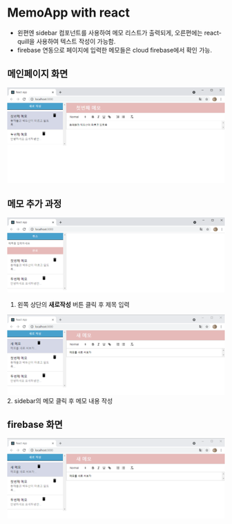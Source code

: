 # MemoApp with react
- 왼편엔 sidebar 컴포넌트를 사용하여 메모 리스트가 출력되게, 오른편에는 react-quill을 사용하여 텍스트 작성이 가능함. 
- firebase 연동으로 페이지에 입력한 메모들은 cloud firebase에서 확인 가능.


## 메인페이지 화면
![1](src/image/memoapp1.png)


## 메모 추가 과정
![3](src/image/memoapp3.png)
1. 왼쪽 상단의 **새로작성** 버튼 클릭 후 제목 입력

![4](src/image/memoapp4.png)
2. sidebar의 메모 클릭 후 메모 내용 작성

## firebase 화면
![2](src/image/memoapp4.png)
